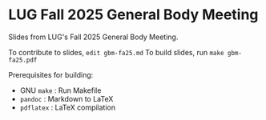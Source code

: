 # LUG Fall 2025 General Body Meeting

Slides from LUG's Fall 2025 General Body Meeting.

To contribute to slides, `edit gbm-fa25.md`
To build slides, run `make gbm-fa25.pdf`

Prerequisites for building:
- GNU `make` : Run Makefile
- `pandoc` : Markdown to LaTeX
- `pdflatex` : LaTeX compilation
